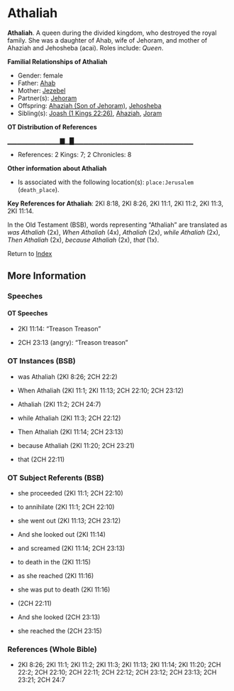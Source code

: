 # Athaliah
**Athaliah**. 
A queen during the divided kingdom, who destroyed the royal family. She was a daughter of Ahab, wife of Jehoram, and mother of Ahaziah and Jehosheba (acai). 
Roles include: 
_Queen_. 




**Familial Relationships of Athaliah**


* Gender: female
* Father: [Ahab](Ahab.md)
* Mother: [Jezebel](Jezebel.md)
* Partner(s): [Jehoram](Jehoram.md)
* Offspring: [Ahaziah (Son of Jehoram)](Ahaziah.2.md), [Jehosheba](Jehosheba.md)
* Sibling(s): [Joash (1 Kings 22:26)](Joash.2.md), [Ahaziah](Ahaziah.md), [Joram](Joram.3.md)


**OT Distribution of References**

▁▁▁▁▁▁▁▁▁▁▁▇▁█▁▁▁▁▁▁▁▁▁▁▁▁▁▁▁▁▁▁▁▁▁▁▁▁▁
* References: 2 Kings: 7; 2 Chronicles: 8





**Other information about Athaliah**


* Is associated with the following location(s): 
`place:Jerusalem` (`death_place`). 


**Key References for Athaliah**: 
2KI 8:18, 2KI 8:26, 2KI 11:1, 2KI 11:2, 2KI 11:3, 2KI 11:14. 


In the Old Testament (BSB), words representing “Athaliah” are translated as 
*was Athaliah* (2x), *When Athaliah* (4x), *Athaliah* (2x), *while Athaliah* (2x), *Then Athaliah* (2x), *because Athaliah* (2x), *that* (1x). 




Return to [Index](00-Index.md)

## More Information

### Speeches

#### OT Speeches

* 2KI 11:14: “Treason Treason”

* 2CH 23:13 (angry): “Treason treason”

### OT Instances (BSB)

* was Athaliah (2KI 8:26; 2CH 22:2)

* When Athaliah (2KI 11:1; 2KI 11:13; 2CH 22:10; 2CH 23:12)

* Athaliah (2KI 11:2; 2CH 24:7)

* while Athaliah (2KI 11:3; 2CH 22:12)

* Then Athaliah (2KI 11:14; 2CH 23:13)

* because Athaliah (2KI 11:20; 2CH 23:21)

* that (2CH 22:11)



### OT Subject Referents (BSB)

* she proceeded (2KI 11:1; 2CH 22:10)

* to annihilate (2KI 11:1; 2CH 22:10)

* she went out (2KI 11:13; 2CH 23:12)

* And she looked out (2KI 11:14)

* and screamed (2KI 11:14; 2CH 23:13)

* to death in the (2KI 11:15)

* as she reached (2KI 11:16)

* she was put to death (2KI 11:16)

*  (2CH 22:11)

* And she looked (2CH 23:13)

* she reached the (2CH 23:15)



### References (Whole Bible)

* 2KI 8:26; 2KI 11:1; 2KI 11:2; 2KI 11:3; 2KI 11:13; 2KI 11:14; 2KI 11:20; 2CH 22:2; 2CH 22:10; 2CH 22:11; 2CH 22:12; 2CH 23:12; 2CH 23:13; 2CH 23:21; 2CH 24:7



